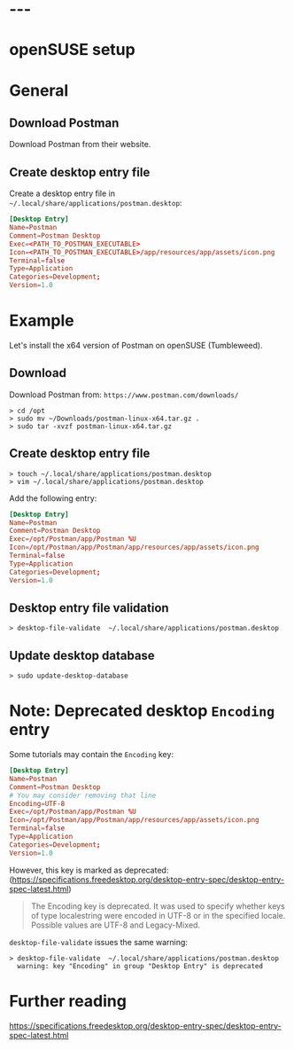 # ---
[//]: # (@pubkey:[202307291231])


# openSUSE setup


# General 

## Download Postman

Download Postman from their website.

## Create desktop entry file

Create a desktop entry file in `~/.local/share/applications/postman.desktop`:
```conf
[Desktop Entry]
Name=Postman
Comment=Postman Desktop
Exec=<PATH_TO_POSTMAN_EXECUTABLE>
Icon=<PATH_TO_POSTMAN_EXECUTABLE>/app/resources/app/assets/icon.png
Terminal=false
Type=Application
Categories=Development;
Version=1.0
```


# Example

Let's install the x64 version of Postman on openSUSE (Tumbleweed).

## Download 

Download Postman from: `https://www.postman.com/downloads/`

```console
> cd /opt
> sudo mv ~/Downloads/postman-linux-x64.tar.gz .
> sudo tar -xvzf postman-linux-x64.tar.gz
```

## Create desktop entry file


```console
> touch ~/.local/share/applications/postman.desktop
> vim ~/.local/share/applications/postman.desktop
```

Add the following entry:
```conf
[Desktop Entry]
Name=Postman
Comment=Postman Desktop
Exec=/opt/Postman/app/Postman %U
Icon=/opt/Postman/app/Postman/app/resources/app/assets/icon.png
Terminal=false
Type=Application
Categories=Development;
Version=1.0
```


## Desktop entry file validation

```console
> desktop-file-validate  ~/.local/share/applications/postman.desktop
```

## Update desktop database

```console
> sudo update-desktop-database
```


# Note: Deprecated desktop `Encoding` entry

Some tutorials may contain the `Encoding` key:
```conf
[Desktop Entry]
Name=Postman
Comment=Postman Desktop
# You may consider removing that line
Encoding=UTF-8
Exec=/opt/Postman/app/Postman %U
Icon=/opt/Postman/app/Postman/app/resources/app/assets/icon.png
Terminal=false
Type=Application
Categories=Development;
Version=1.0
```

However, this key is marked as deprecated:
(https://specifications.freedesktop.org/desktop-entry-spec/desktop-entry-spec-latest.html)
> The Encoding key is deprecated. It was used to specify whether keys of type
> localestring were encoded in UTF-8 or in the specified locale. Possible values
> are UTF-8 and Legacy-Mixed. 

`desktop-file-validate` issues the same warning:
```console
> desktop-file-validate  ~/.local/share/applications/postman.desktop
  warning: key "Encoding" in group "Desktop Entry" is deprecated
```



# Further reading

https://specifications.freedesktop.org/desktop-entry-spec/desktop-entry-spec-latest.html